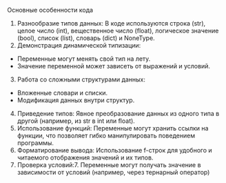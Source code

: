 Основные особенности кода
1. Разнообразие типов данных: В коде используются строка (str), целое число (int), вещественное число (float), логическое значение (bool), список (list), словарь (dict) и NoneType.
2. Демонстрация динамической типизации:
 - Переменные могут менять свой тип на лету.
 - Значение переменной может зависеть от выражений и условий.
3. Работа со сложными структурами данных:
 - Вложенные словари и списки.
 - Модификация данных внутри структур.
4. Приведение типов: Явное преобразование данных из одного типа в другой (например, из str в int или float).
5. Использование функций: Переменные могут хранить ссылки на функции, что позволяет гибко манипулировать поведением программы.
6. Форматирование вывода: Использование f-строк для удобного и читаемого отображения значений и их типов.
7. Проверка условий:7. Переменные могут получать значение в зависимости от условий (например, через тернарный оператор)
